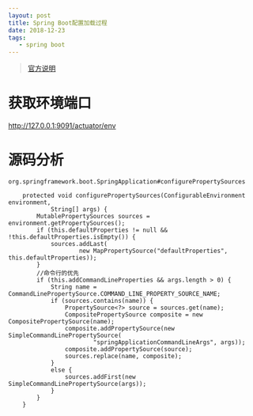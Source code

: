 ```yaml
---
layout: post
title: Spring Boot配置加载过程
date: 2018-12-23
tags:
   - spring boot
---
```

> [官方说明](https://docs.spring.io/spring-boot/docs/2.1.1.RELEASE/reference/htmlsingle/#boot-features-external-config) 

# 获取环境端口
http://127.0.0.1:9091/actuator/env

# 源码分析

`org.springframework.boot.SpringApplication#configurePropertySources`

```
	protected void configurePropertySources(ConfigurableEnvironment environment,
			String[] args) {
		MutablePropertySources sources = environment.getPropertySources();
		if (this.defaultProperties != null && !this.defaultProperties.isEmpty()) {
			sources.addLast(
					new MapPropertySource("defaultProperties", this.defaultProperties));
		}
		//命令行的优先
		if (this.addCommandLineProperties && args.length > 0) {
			String name = CommandLinePropertySource.COMMAND_LINE_PROPERTY_SOURCE_NAME;
			if (sources.contains(name)) {
				PropertySource<?> source = sources.get(name);
				CompositePropertySource composite = new CompositePropertySource(name);
				composite.addPropertySource(new SimpleCommandLinePropertySource(
						"springApplicationCommandLineArgs", args));
				composite.addPropertySource(source);
				sources.replace(name, composite);
			}
			else {
				sources.addFirst(new SimpleCommandLinePropertySource(args));
			}
		}
	}

```
